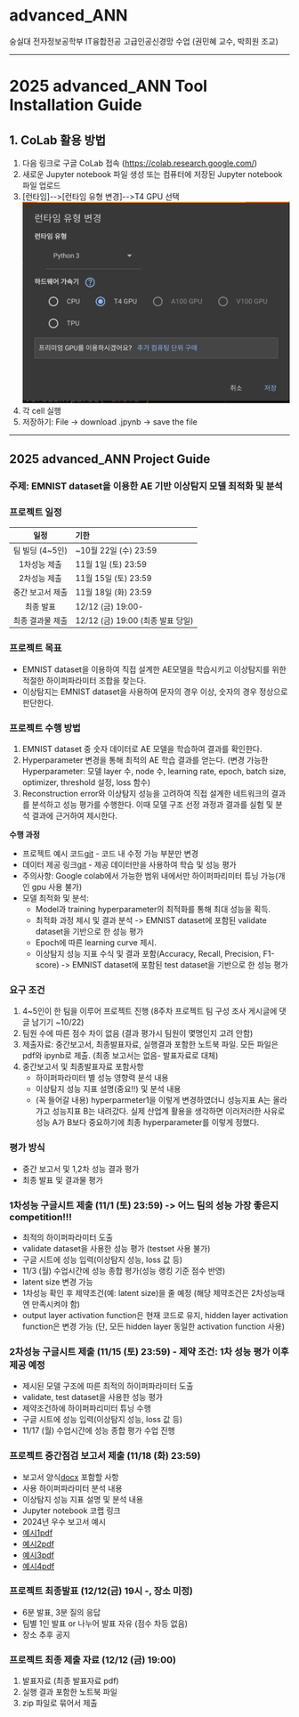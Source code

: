 # advanced_ANN
숭실대 전자정보공학부 IT융합전공 고급인공신경망 수업 (권민혜 교수, 박희원 조교)

---

# 2025 advanced_ANN Tool Installation Guide
## 1. CoLab 활용 방법
1. 다음 링크로 구글 CoLab 접속 (https://colab.research.google.com/)
2. 새로운 Jupyter notebook 파일 생성 또는 컴퓨터에 저장된 Jupyter notebook 파일 업로드
3. [런타임]-->[런타임 유형 변경]-->T4 GPU 선택
   ![img.png](2024/img/img1.png)
4. 각 cell 실행
5. 저장하기: File -> download .jpynb -> save the file

---

## 2025 advanced_ANN Project Guide
### 주제: EMNIST dataset을 이용한 AE 기반 이상탐지 모델 최적화 및 분석
### 프로젝트 일정

|      일정       | 기한                    |
|:-------------:|:----------------------|
|    팀 빌딩 (4~5인)  | ~10월 22일 (수) 23:59 |
|    1차성능 제출    | 11월 1일 (토) 23:59 |
|    2차성능 제출     | 11월 15일 (토) 23:59 |
|     중간 보고서 제출     | 11월 18일 (화) 23:59  |
|     최종 발표     | 12/12 (금) 19:00- |
|   최종 결과물 제출   | 12/12 (금) 19:00 (최종 발표 당일) |


### 프로젝트 목표
- EMNIST dataset을 이용하여 직접 설계한 AE모델을 학습시키고 이상탐지를 위한 적절한 하이퍼파라미터 조합을 찾는다.
- 이상탐지는 EMNIST dataset을 사용하여 문자의 경우 이상, 숫자의 경우 정상으로 판단한다.

### 프로젝트 수행 방법
1. EMNIST dataset 중 숫자 데이터로 AE 모델을 학습하여 결과를 확인한다.
2. Hyperparameter 변경을 통해 최적의 AE 학습 결과를 얻는다. (변경 가능한 Hyperparameter: 모델 layer 수, node 수, learning rate, epoch, batch size, optimizer, threshold 설정, loss 함수)
3. Reconstruction error와 이상탐지 성능을 고려하여 직접 설계한 네트워크의 결과를 분석하고 성능 평가를 수행한다. 이때 모델 구조 선정 과정과 결과를 실험 및 분석 결과에 근거하여 제시한다.

**수행 과정**
- 프로젝트 예시 코드[git](https://github.com/bmil-ssu/advanced_ann/blob/main/2025/Code/Advanced_Ann_project.ipynb) - 코드 내 수정 가능 부분만 변경
- 데이터 제공 링크[git](https://github.com/bmil-ssu/advanced_ann/blob/main/2025/Dataset/Data.md) - 제공 데이터만을 사용하여 학습 및 성능 평가
- 주의사항: Google colab에서 가능한 범위 내에서만 하이퍼파리미터 튜닝 가능(개인 gpu 사용 불가)
- 모델 최적화 및 분석:
   - Model과 training hyperparameter의 최적화를 통해 최대 성능을 획득.
   - 최적화 과정 제시 및 결과 분석 -> EMNIST dataset에 포함된 validate dataset을 기반으로 한 성능 평가
   - Epoch에 따른 learning curve 제시.
   - 이상탐지 성능 지표 수식 및 결과 포함(Accuracy, Recall, Precision, F1-score) -> EMNIST dataset에 포함된 test dataset을 기반으로 한 성능 평가

### 요구 조건
1. 4~5인이 한 팀을 이루어 프로젝트 진행 (8주차 프로젝트 팀 구성 조사 게시글에 댓글 남기기 ~10/22) 
2. 팀원 수에 따른 점수 차이 없음 (결과 평가시 팀원이 몇명인지 고려 안함)
3. 제출자료: 중간보고서, 최종발표자료, 실행결과 포함한 노트북 파일. 모든 파일은 pdf와 ipynb로 제출. (최종 보고서는 없음- 발표자료로 대체)
4. 중간보고서 및 최종발표자료 포함사항
   - 하이퍼파라미터 별 성능 영향력 분석 내용
   - 이상탐지 성능 지표 설명(중요!!) 및 분석 내용 
   - (꼭 들어갈 내용) hyperparmeter1을 이렇게 변경하였더니 성능지표 A는 올라가고 성능지표 B는 내려갔다. 실제 산업계 활용을 생각하면 이러저러한 사유로 성능 A가 B보다 중요하기에 최종 hyperparameter를 이렇게 정했다.

### 평가 방식
- 중간 보고서 및 1,2차 성능 결과 평가
- 최종 발표 및 결과물 평가

### 1차성능 구글시트 제출 (11/1 (토) 23:59) -> 어느 팀의 성능 가장 좋은지 competition!!!
- 최적의 하이퍼파라미터 도출
- validate dataset을 사용한 성능 평가 (testset 사용 불가)
- 구글 시트에 성능 입력(이상탐지 성능, loss 값 등)
- 11/3 (월) 수업시간에 성능 종합 평가(성능 랭킹 기준 점수 반영)
- latent size 변경 가능
- 1차성능 확인 후 제약조건(예: latent size)을 줄 예정 (해당 제약조건은 2차성능때엔 만족시켜야 함)
- output layer activation function은 현재 코드로 유지, hidden layer activation function은 변경 가능 (단, 모든 hidden layer 동일한 activation function 사용)

### 2차성능 구글시트 제출 (11/15 (토) 23:59) - 제약 조건: 1차 성능 평가 이후 제공 예정
- 제시된 모델 구조에 따른 최적의 하이퍼파라미터 도출
- validate, test dataset을 사용한 성능 평가
- 제약조건하에 하이퍼파리미터 튜닝 수행
- 구글 시트에 성능 입력(이상탐지 성능, loss 값 등)
- 11/17 (월) 수업시간에 성능 종합 평가 수업 진행

### 프로젝트 중간점검 보고서 제출 (11/18 (화) 23:59)
- 보고서 양식[docx](https://docs.google.com/document/d/1TChDIcNmhQ5eWJ694hilkdD3cZ6opYsg/edit?usp=sharing&ouid=115503760206568696644&rtpof=true&sd=true)
포함할 사항
- 사용 하이퍼파라미터 분석 내용
- 이상탐지 성능 지표 설명 및 분석 내용
- Jupyter notebook 코랩 링크
- 2024년 우수 보고서 예시
- [예시1pdf](https://drive.google.com/file/d/1LkUXHj3FYNyKy3jL8516OAm-nX6fB0B2/view?usp=sharing)
- [예시2pdf](https://drive.google.com/file/d/1NelIp0Oba2Q0wxDQT9Z88i-UTM_-x74e/view?usp=sharing)
- [예시3pdf](https://drive.google.com/file/d/1o01QoZyTOMHjmxJT80-MRCGUYPHKScjd/view?usp=sharing)
- [예시4pdf](https://drive.google.com/file/d/1zS6WSQhIk6XPNEwh9rNeaGc2hLW2xiJW/view?usp=sharing)

### 프로젝트 최종발표 (12/12(금) 19시 -, 장소 미정)
- 6분 발표, 3분 질의 응답
- 팀별 1인 발표 or 나누어 발표 자유 (점수 차등 없음)
- 장소 추후 공지
  
### 프로젝트 최종 제출 자료 (12/12 (금) 19:00)
1) 발표자료 (최종 발표자료 pdf)
2) 실행 결과 포함한 노트북 파일
3) zip 파일로 묶어서 제출
  

